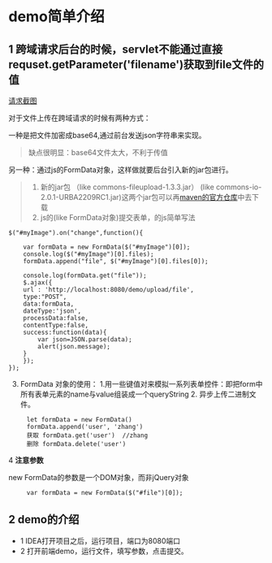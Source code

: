 #  demo简单介绍

##  1 跨域请求后台的时候，servlet不能通过直接requset.getParameter('filename')获取到file文件的值

[请求截图](https://icon-img.oss-cn-beijing.aliyuncs.com/image/QQ%E6%8B%BC%E9%9F%B3%E6%88%AA%E5%9B%BE20180917200741.png)

   对于文件上传在跨域请求的时候有两种方式：
   
  一种是把文件加密成base64,通过前台发送json字符串来实现。
 >缺点很明显：base64文件太大，不利于传值

  另一种：通过js的FormData对象，这样做就要后台引入新的jar包进行。
>1. 新的jar包  （like commons-fileupload-1.3.3.jar） (like commons-io-2.0.1-URBA2209RC1.jar)这两个jar包可以再[maven的官方仓库](http://mvnrepository.com/)中去下载
>2. js的(like FormData对象)提交表单，的js简单写法

```
$("#myImage").on("change",function(){
	
    var formData = new FormData($("#myImage")[0]);
    console.log($("#myImage")[0].files);
    formData.append("file", $("#myImage")[0].files[0]);

    console.log(formData.get("file"));
    $.ajax({
	url : 'http://localhost:8080/demo/upload/file',
	type:"POST",
	data:formData,
	dateType:'json',
	processData:false,
	contentType:false,
	success:function(data){
		var json=JSON.parse(data);
	    alert(json.message);
	}
    });
});
```
   3. FormData 对象的使用：
        1.用一些键值对来模拟一系列表单控件：即把form中所有表单元素的name与value组装成一个queryString
        2. 异步上传二进制文件。       
```
     let formData = new FormData()
     formData.append('user', 'zhang')
     获取 formData.get('user')  //zhang
     删除 formData.delete('user')
```
   4  **注意参数**  
   
   new FormData的参数是一个DOM对象，而非jQuery对象
   
```
     var formData = new FormData($("#file")[0]);
```
## 2 demo的介绍

  - 1 IDEA打开项目之后，运行项目，端口为8080端口
  - 2 打开前端demo，运行文件，填写参数，点击提交。
  
  
  


